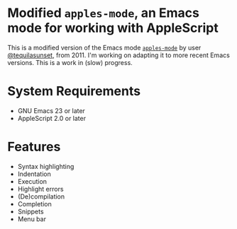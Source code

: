 # Modified `apples-mode`, an Emacs mode for working with AppleScript

This is a modified version of the Emacs mode [`apples-mode`](https://github.com/tequilasunset/apples-mode) by user [@tequilasunset](https://github.com/tequilasunset), from 2011. I'm working on adapting it to more recent Emacs versions. This is a work in (slow) progress.

# System Requirements

* GNU Emacs 23 or later
* AppleScript 2.0 or later

# Features

* Syntax highlighting
* Indentation
* Execution
* Highlight errors
* (De)compilation
* Completion
* Snippets
* Menu bar

